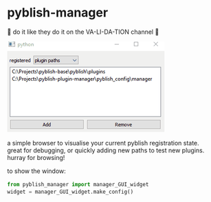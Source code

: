 # pyblish-manager
🎵 do it like they do it on the VA-LI-DA-TION channel 🎵

![gif of the tool in action](docs/pyblish_manager_demo.gif)

a simple browser to visualise your current pyblish registration state.  
great for debugging, or quickly adding new paths to test new plugins.   
hurray for browsing!

to show the window:
```python
from pyblish_manager import manager_GUI_widget
widget = manager_GUI_widget.make_config()
```
